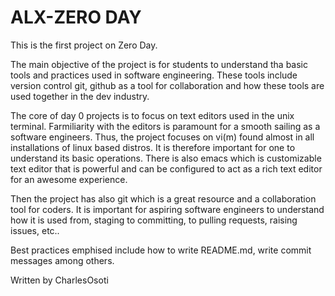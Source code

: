 # ALX-ZERO DAY

This is the first project on Zero Day. 

The main objective of the project is for students to understand tha basic tools and practices used in software engineering.
These tools include version control git, github as a tool for collaboration and how these tools are used together in the dev industry.

The core of day 0 projects is to focus on text editors used in the unix terminal. Farmiliarity with the editors is paramount for a smooth sailing as a software engineers. Thus, the project focuses on vi(m) found almost in all installations of linux based distros. It is therefore important for one to understand its basic operations. There is also emacs which is customizable text editor that is powerful and can be configured to act as a rich text editor for an awesome experience.

Then the project has also git which is a great resource and a collaboration tool for coders. It is important for aspiring software engineers to understand how it is used from, staging to committing, to pulling requests, raising issues, etc..

Best practices emphised include how to write README.md, write commit messages among others.


Written by CharlesOsoti
